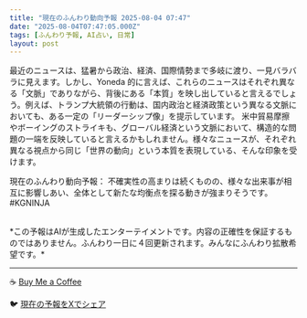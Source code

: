 ```yaml
---
title: "現在のふんわり動向予報 2025-08-04 07:47"
date: "2025-08-04T07:47:05.000Z"
tags: [ふんわり予報, AI占い, 日常]
layout: post
---
```


最近のニュースは、猛暑から政治、経済、国際情勢まで多岐に渡り、一見バラバラに見えます。しかし、Yoneda 的に言えば、これらのニュースはそれぞれ異なる「文脈」でありながら、背後にある「本質」を映し出していると言えるでしょう。例えば、トランプ大統領の行動は、国内政治と経済政策という異なる文脈においても、ある一定の「リーダーシップ像」を提示しています。  米中貿易摩擦やボーイングのストライキも、グローバル経済という文脈において、構造的な問題の一端を反映していると言えるかもしれません。様々なニュースが、それぞれ異なる視点から同じ「世界の動向」という本質を表現している、そんな印象を受けます。

現在のふんわり動向予報：
不確実性の高まりは続くものの、様々な出来事が相互に影響しあい、全体として新たな均衡点を探る動きが強まりそうです。#KGNINJA

<br>
*この予報はAIが生成したエンターテイメントです。内容の正確性を保証するものではありません。ふんわり一日に４回更新されます。みんなにふんわり拡散希望です。*

---
☕️ [Buy Me a Coffee](https://www.buymeacoffee.com/kgninja)

🐦 [現在の予報をXでシェア](https://twitter.com/intent/tweet?text=%E7%8F%BE%E5%9C%A8%E3%81%AE%E3%81%B5%E3%82%93%E3%82%8F%E3%82%8A%E4%BA%88%E5%A0%B1%3A%20%E3%80%8C%E6%9C%80%E8%BF%91%E3%81%AE%E3%83%8B%E3%83%A5%E3%83%BC%E3%82%B9%E3%81%AF%E3%80%81%E7%8C%9B%E6%9A%91%E3%81%8B%E3%82%89%E6%94%BF%E6%B2%BB%E3%80%81%E7%B5%8C%E6%B8%88%E3%80%81%E5%9B%BD%E9%9A%9B%E6%83%85%E5%8B%A2%E3%81%BE%E3%81%A7%E5%A4%9A%E5%B2%90%E3%81%AB%E6%B8%A1%E3%82%8A%E3%80%81%E4%B8%80%E8%A6%8B%E3%83%90%E3%83%A9%E3%83%90%E3%83%A9%E3%81%AB%E8%A6%8B%E3%81%88%E3%81%BE%E3%81%99%E3%80%82%E3%80%8D%23KGNINJA%20%E7%B6%9A%E3%81%8D%E3%81%AF%E3%83%96%E3%83%AD%E3%82%B0%E3%81%A7%EF%BC%81%F0%9F%91%87&url=https%3A%2F%2Fkg-ninja.github.io%2FFunwariyoso%2F)
